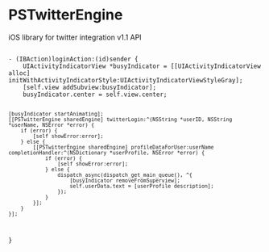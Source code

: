 PSTwitterEngine
===============

iOS library for twitter integration v1.1 API


<code>
- (IBAction)loginAction:(id)sender {
    UIActivityIndicatorView *busyIndicator = [[UIActivityIndicatorView alloc] initWithActivityIndicatorStyle:UIActivityIndicatorViewStyleGray];
    [self.view addSubview:busyIndicator];
    busyIndicator.center = self.view.center;
    
    [busyIndicator startAnimating];
    [[PSTwitterEngine sharedEngine] twitterLogin:^(NSString *userID, NSString *userName, NSError *error) {
        if (error) {
            [self showError:error];
        } else {
            [[PSTwitterEngine sharedEngine] profileDataForUser:userName completionHandler:^(NSDictionary *userProfile, NSError *error) {
                if (error) {
                    [self showError:error];
                } else {
                    dispatch_async(dispatch_get_main_queue(), ^{
                        [busyIndicator removeFromSuperview];
                        self.userData.text = [userProfile description];
                    });
                }
            }];
        }
    }];
}
</code>
